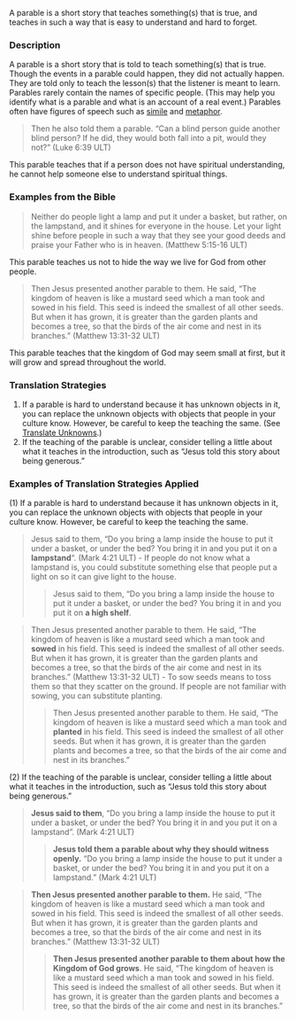 
A parable is a short story that teaches something(s) that is true, and teaches in such a way that is easy to understand and hard to forget.

### Description

A parable is a short story that is told to teach something(s) that is true. Though the events in a parable could happen, they did not actually happen. They are told only to teach the lesson(s) that the listener is meant to learn. Parables rarely contain the names of specific people. (This may help you identify what is a parable and what is an account of a real event.) Parables often have figures of speech such as [simile](../figs-simile/01.md) and [metaphor](../figs-simile/01.md).
> Then he also told them a parable. “Can a blind person guide another blind person? If he did, they would both fall into a pit, would they not?” (Luke 6:39 ULT)

This parable teaches that if a person does not have spiritual understanding, he cannot help someone else to understand spiritual things.

### Examples from the Bible

> Neither do people light a lamp and put it under a basket, but rather, on the lampstand, and it shines for everyone in the house. Let your light shine before people in such a way that they see your good deeds and praise your Father who is in heaven. (Matthew 5:15-16 ULT)

This parable teaches us not to hide the way we live for God from other people.
> Then Jesus presented another parable to them. He said, “The kingdom of heaven is like a mustard seed which a man took and sowed in his field. This seed is indeed the smallest of all other seeds. But when it has grown, it is greater than the garden plants and becomes a tree, so that the birds of the air come and nest in its branches.” (Matthew 13:31-32 ULT)

This parable teaches that the kingdom of God may seem small at first, but it will grow and spread throughout the world.

### Translation Strategies

1. If a parable is hard to understand because it has unknown objects in it, you can replace the unknown objects with objects that people in your culture know. However, be careful to keep the teaching the same. (See [Translate Unknowns](../translate-unknown/01.md).)
1. If the teaching of the parable is unclear, consider telling a little about what it teaches in the introduction, such as “Jesus told this story about being generous.”

### Examples of Translation Strategies Applied

(1) If a parable is hard to understand because it has unknown objects in it, you can replace the unknown objects with objects that people in your culture know. However, be careful to keep the teaching the same.

> Jesus said to them, “Do you bring a lamp inside the house to put it under a basket, or under the bed? You bring it in and you put it on a **lampstand**“. (Mark 4:21 ULT) - If people do not know what a lampstand is, you could substitute something else that people put a light on so it can give light to the house.  
>> Jesus said to them, “Do you bring a lamp inside the house to put it under a basket, or under the bed? You bring it in and you put it on **a high shelf**.
  
> Then Jesus presented another parable to them. He said, “The kingdom of heaven is like a mustard seed which a man took and **sowed** in his field. This seed is indeed the smallest of all other seeds. But when it has grown, it is greater than the garden plants and becomes a tree, so that the birds of the air come and nest in its branches.” (Matthew 13:31-32 ULT) - To sow seeds means to toss them so that they scatter on the ground. If people are not familiar with sowing, you can substitute planting.  
>> Then Jesus presented another parable to them. He said, “The kingdom of heaven is like a mustard seed which a man took and **planted** in his field. This seed is indeed the smallest of all other seeds. But when it has grown, it is greater than the garden plants and becomes a tree, so that the birds of the air come and nest in its branches.”

(2) If the teaching of the parable is unclear, consider telling a little about what it teaches in the introduction, such as “Jesus told this story about being generous.”

> **Jesus said to them**, “Do you bring a lamp inside the house to put it under a basket, or under the bed? You bring it in and you put it on a lampstand”. (Mark 4:21 ULT)  
>> **Jesus told them a parable about why they should witness openly.** “Do you bring a lamp inside the house to put it under a basket, or under the bed? You bring it in and you put it on a lampstand.” (Mark 4:21 ULT)
  
> **Then Jesus presented another parable to them.** He said, “The kingdom of heaven is like a mustard seed which a man took and sowed in his field. This seed is indeed the smallest of all other seeds. But when it has grown, it is greater than the garden plants and becomes a tree, so that the birds of the air come and nest in its branches.” (Matthew 13:31-32 ULT)  
>> **Then Jesus presented another parable to them about how the Kingdom of God grows**. He said, “The kingdom of heaven is like a mustard seed which a man took and sowed in his field. This seed is indeed the smallest of all other seeds. But when it has grown, it is greater than the garden plants and becomes a tree, so that the birds of the air come and nest in its branches.”


